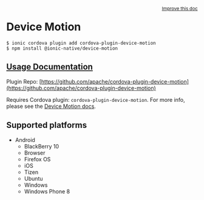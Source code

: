 <a style="float:right;font-size:12px;" href="http://github.com/ionic-team/ionic-native/edit/master/src/@ionic-native/plugins/device-motion/index.ts#L31">
  Improve this doc
</a>

# Device Motion

```
$ ionic cordova plugin add cordova-plugin-device-motion
$ npm install @ionic-native/device-motion
```

## [Usage Documentation](https://ionicframework.com/docs/native/device-motion/)

Plugin Repo: [https://github.com/apache/cordova-plugin-device-motion](https://github.com/apache/cordova-plugin-device-motion)

Requires Cordova plugin: `cordova-plugin-device-motion`. For more info, please see the [Device Motion docs](https://github.com/apache/cordova-plugin-device-motion).

## Supported platforms

- Android
  - BlackBerry 10
  - Browser
  - Firefox OS
  - iOS
  - Tizen
  - Ubuntu
  - Windows
  - Windows Phone 8
  


